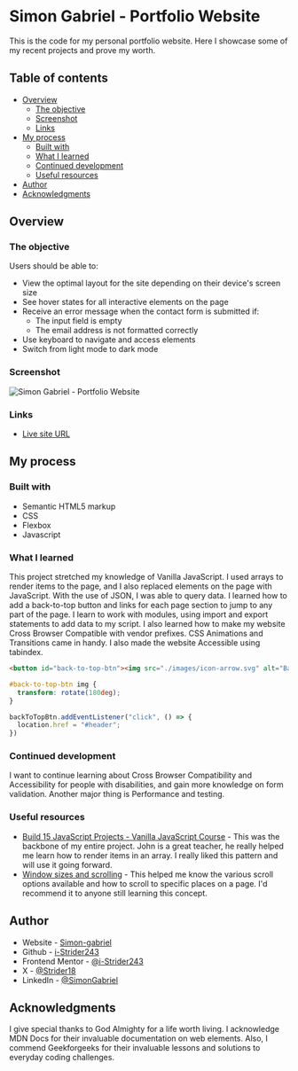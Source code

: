 # Simon Gabriel - Portfolio Website

This is the code for my personal portfolio website. Here I showcase some of my recent projects and prove my worth.

## Table of contents

- [Overview](#overview)
  - [The objective](#the-objectives)
  - [Screenshot](#screenshot)
  - [Links](#links)
- [My process](#my-process)
  - [Built with](#built-with)
  - [What I learned](#what-i-learned)
  - [Continued development](#continued-development)
  - [Useful resources](#useful-resources)
- [Author](#author)
- [Acknowledgments](#acknowledgments)


## Overview

### The objective

Users should be able to:

- View the optimal layout for the site depending on their device's screen size
- See hover states for all interactive elements on the page
- Receive an error message when the contact form is submitted if:
  - The input field is empty
  - The email address is not formatted correctly
- Use keyboard to navigate and access elements
- Switch from light mode to dark mode 

### Screenshot

![Simon Gabriel - Portfolio Website](screenshots/Desktop-view_10-8-2024.jpeg)

### Links

- [Live site URL](https://i-strider243.github.io/bookmark-landing-page-master/)

## My process

### Built with

- Semantic HTML5 markup
- CSS
- Flexbox
- Javascript

### What I learned

This project stretched my knowledge of Vanilla JavaScript. I used arrays to render items to the page, and I also replaced elements on the page with JavaScript. With the use of JSON, I was able to query data. I learned how to add a back-to-top button and links for each page section to jump to any part of the page. I learn to work with modules, using import and export statements to add data to my script.
I also learned how to make my website Cross Browser Compatible with vendor prefixes. CSS Animations and Transitions came in handy. I also made the website Accessible using tabindex.

```html
<button id="back-to-top-btn"><img src="./images/icon-arrow.svg" alt="Back to top button"></button>
```
```css
#back-to-top-btn img {
  transform: rotate(180deg);
}
```
```js
backToTopBtn.addEventListener("click", () => {
  location.href = "#header";
})
```

### Continued development

I want to continue learning about Cross Browser Compatibility and Accessibility for people with disabilities, and gain more knowledge on form validation. Another major thing is Performance and testing.

### Useful resources

- [Build 15 JavaScript Projects - Vanilla JavaScript Course](https://www.youtube.com/watch?v=3PHXvlpOkf4) - This was the backbone of my entire project. John is a great teacher, he really helped me learn how to render items in an array. I really liked this pattern and will use it going forward.
- [Window sizes and scrolling](https://javascript.info/size-and-scroll-window) - This helped me know the various scroll options available and how to scroll to specific places on a page. I'd recommend it to anyone still learning this concept.


## Author

- Website - [Simon-gabriel](https://simon-gabriel.netlify.app)
- Github - [i-Strider243](https://github.com/i-Strider243)
- Frontend Mentor - [@i-Strider243](https://www.frontendmentor.io/profile/i-Strider243)
- X - [@Strider18](https://x.com/Strider18)
- LinkedIn - [@SimonGabriel](www.linkedin.com/in/gabriel-o-simon)


## Acknowledgments
I give special thanks to God Almighty for a life worth living. I acknowledge MDN Docs for their invaluable documentation on web elements. Also, I commend Geekforgeeks for their invaluable lessons and solutions to everyday coding challenges. 
